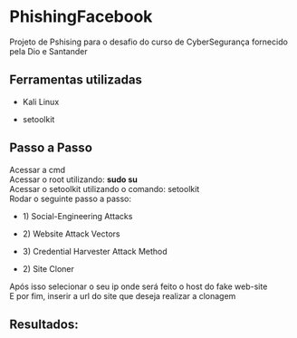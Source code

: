 # PhishingFacebook
Projeto de Pshising para o desafio do curso de CyberSegurança fornecido pela Dio e Santander


<h2>Ferramentas utilizadas</h2>
<ul><li>Kali Linux</li></ul>
<ul><li>setoolkit</li></ul>

<h2>Passo a Passo</h2>
Acessar a cmd<br>
Acessar o root utilizando: <strong>sudo su</strong><br>
Acessar o setoolkit utilizando o comando: <bold>setoolkit</bold><br>
Rodar o seguinte passo a passo:
  <ul><li>1) Social-Engineering Attacks</li></ul>
  <ul><li>2) Website Attack Vectors</li></ul>
  <ul><li>3) Credential Harvester Attack Method</li></ul>
  <ul><li>2) Site Cloner</li></ul>
Após isso selecionar o seu ip onde será feito o host do fake web-site<br>
E por fim, inserir a url do site que deseja realizar a clonagem

<h2>Resultados:</h2>




  
